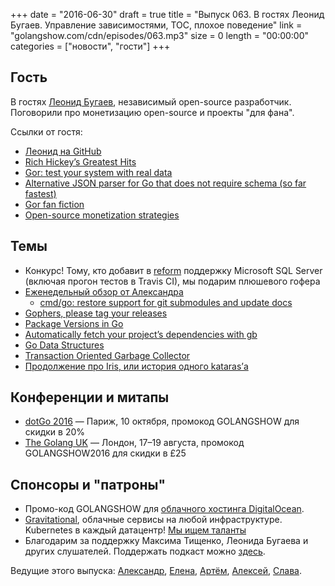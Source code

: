 +++
date = "2016-06-30"
draft = true
title = "Выпуск 063. В гостях Леонид Бугаев. Управление зависимостями, TOC, плохое поведение"
link = "golangshow.com/cdn/episodes/063.mp3"
size = 0
length = "00:00:00"
categories = ["новости", "гости"]
+++

## Гость

В гостях [Леонид Бугаев](https://twitter.com/buger), независимый open-source разработчик.
Поговорили про монетизацию open-source и проекты "для фана".

Ссылки от гостя:

- [Леонид на GitHub](https://github.com/buger)
- [Rich Hickey’s Greatest Hits](https://changelog.com/rich-hickeys-greatest-hits/)
- [Gor: test your system with real data](http://gortool.com/)
- [Alternative JSON parser for Go that does not require schema (so far fastest)](https://github.com/buger/jsonparser)
- [Gor fan fiction](https://news.ycombinator.com/item?id=11635827)
- [Open-source monetization strategies](http://opensource.stackexchange.com/a/210)

## Темы

- Конкурс! Тому, кто добавит в [reform](https://github.com/go-reform/reform) поддержку Microsoft SQL Server (включая прогон тестов в Travis CI), мы подарим плюшевого гофера
- [Еженедельный обзор от Александра](https://github.com/LK4D4/report/blob/master/reports/golang-jun30.md)
  - [cmd/go: restore support for git submodules and update docs](https://github.com/golang/go/commit/069289180816e2f8b40ad6f9e167dc5071cefcdf)
- [Gophers, please tag your releases](http://dave.cheney.net/2016/06/24/gophers-please-tag-your-releases)
- [Package Versions in Go](https://xph.us/2016/06/24/package-versions-in-go.html)
- [Automatically fetch your project’s dependencies with gb](http://dave.cheney.net/2016/06/26/automatically-fetch-your-projects-dependencies-with-gb)
- [Go Data Structures](https://github.com/emirpasic/gods)
- [Transaction Oriented Garbage Collector](https://golang.org/s/gctoc)
- [Продолжение про Iris, или история одного kataras’а](https://github.com/julienschmidt/httprouter/issues/148)

## Конференции и митапы
- [dotGo 2016](http://www.dotgo.eu) — Париж, 10 октября, промокод GOLANGSHOW для скидки в 20%
- [The Golang UK](http://golanguk.com) — Лондон, 17–19 августа, промокод GOLANGSHOW2016 для скидки в £25

## Спонсоры и "патроны"
- Промо-код GOLANGSHOW для [облачного хостинга DigitalOcean](https://www.digitalocean.com/?utm_campaign=golangshow&utm_medium=podcast&refcode=63eedb038a3e).
- [Gravitational](http://gravitational.com), облачные сервисы на любой инфраструктуре. Kubernetes в каждый датацентр! [Мы ищем таланты](https://github.com/gravitational/careers)
- Благодарим за поддержку Максима Тищенко, Леонида Бугаева и других слушателей. Поддержать подкаст можно [здесь](https://www.patreon.com/golangshow).

Ведущие этого выпуска: [Александр](https://twitter.com/LK4D4math), [Елена](https://twitter.com/webdeva), [Артём](https://twitter.com/miolini), [Алексей](https://twitter.com/paaleksey), [Слава](https://twitter.com/m0sth8).
